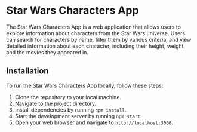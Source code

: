 # Star Wars Characters App

The Star Wars Characters App is a web application that allows users to explore information about characters from the Star Wars universe. Users can search for characters by name, filter them by various criteria, and view detailed information about each character, including their height, weight, and the movies they appeared in.

## Installation

To run the Star Wars Characters App locally, follow these steps:

1. Clone the repository to your local machine.
2. Navigate to the project directory.
3. Install dependencies by running `npm install`.
4. Start the development server by running `npm start`.
5. Open your web browser and navigate to `http://localhost:3000`.
